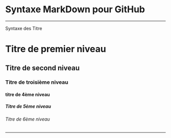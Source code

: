 # Syntaxe MarkDown pour GitHub

----

Syntaxe des Titre

# Titre de premier niveau

## Titre de second niveau

### Titre de troisième niveau

#### titre de 4ème niveau

##### Titre de 5ème niveau

###### Titre de 6ème niveau

----
